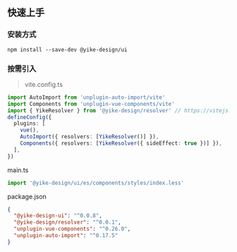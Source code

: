 ## 快速上手

### 安装方式

```
npm install --save-dev @yike-design/ui
```

### 按需引入

> vite.config.ts

```ts
import AutoImport from 'unplugin-auto-import/vite'
import Components from 'unplugin-vue-components/vite'
import { YikeResolver } from '@yike-design/resolver' // https://vitejs.dev/config/ export default
defineConfig({
  plugins: [
    vue(),
    AutoImport({ resolvers: [YikeResolver()] }),
    Components({ resolvers: [YikeResolver({ sideEffect: true })] }),
  ],
})
```

main.ts

```ts
import '@yike-design/ui/es/components/styles/index.less'
```

package.json

```json
{
  "@yike-design-ui": "^0.0.8",
  "@yike-design/resolver": "^0.0.1",
  "unplugin-vue-components": "^0.26.0",
  "unplugin-auto-import": "^0.17.5"
}
```
